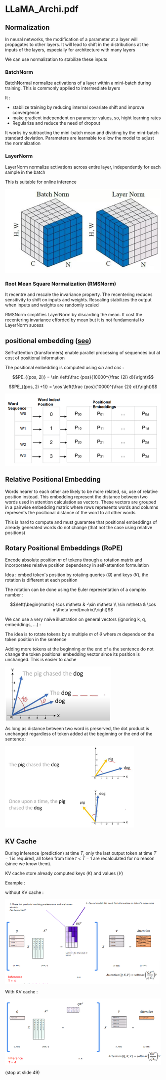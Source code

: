 # LLaMA_Archi.pdf

## Normalization

In neural networks, the modification of a parameter at a layer will propagates to other layers. It will lead to shift in the distributions at the inputs of the layers, especially for architecture with many layers

We can use normalization to stabilize these inputs

### BatchNorm

BatchNormal normalize activations of a layer within a mini-batch during training. This is commonly applied to intermediate layers

It :
- stabilize training by reducing internal covariate shift and improve convergence
- make gradient independent on parameter values, so, hight learning rates
- Regularize and reduce the need of dropout

It works by subtracting the mini-batch mean and dividing by the mini-batch standard deviation. Parameters are learnable to allow the model to adjust the normalization

### LayerNorm

LayerNorm normalize activations across entire layer, independently for each sample in the batch

This is suitable for online inference

![](attachments/Pasted%20image%2020250105113215.png)

### Root Mean Square Normalization (RMSNorm)

It recentre and rescale the invariance property. The recentering reduces sensitivity to shift on inputs and weights. Rescaling stabilizes the output when inputs and weights are randomly scaled

RMSNorm simplifies LayerNorm by discarding the mean. It cost the recentering invariance efforded by mean but it is not fundamental to LayerNorm sucess

## positional embedding ([see](Contextual_embeddings.md))

Self-attention (transformers) enable parallel processing of sequences but at cost of positional information

The positional embedding is computed using $sin$ and $cos$ :

$$PE_{(pos, 2i)} = \sin \left(\frac {pos}{10000^{\frac {2i} d}}\right)$$

$$PE_{(pos, 2i +1)} = \cos \left(\frac {pos}{10000^{\frac {2i} d}}\right)$$


![](attachments/Pasted%20image%2020250105145304.png)

## Relative Positional Embedding

Words nearer to each other are likely to be more related, so, use of relative position instead. This embedding represent the distance between two words used in attention calculation as vectors. These vectors are grouped in a pairwise embedding matrix where rows represents words and columns represents the positional distance of the word to all other words

This is hard to compute and must guarantee that positional embeddings of already generated words do not change (that not the case using relative positions)

## Rotary Positional Embeddings (RoPE)

Encode absolute position $m$ of tokens through a rotation matrix and incorporates relative position dependency in self-attention formulation

Idea : embed token's position by rotating queries ($Q$) and keys ($K$), the rotation is different at each position

The rotation can be done using the Euler representation of a complex number :

$$\left(\begin{matrix} \cos m\theta & -\sin m\theta \\ \sin m\theta & \cos m\theta \end{matrix}\right)$$

We can use a very naïve illustration on general vectors (ignoring k, q, embeddings, ...) :

The idea is to rotate tokens by a multiple $m$ of $\theta$ where $m$ depends on the token position in the sentence

Adding more tokens at the beginning or the end of a the sentence do not change the token positional embedding vector since its position is unchanged. This is easier to cache

![](attachments/Pasted%20image%2020250105154720.png)

As long as distance between two word is preserved, the dot product is unchanged regardless of token added at the beginning or the end of the sentence :

![](attachments/Pasted%20image%2020250105154931.png)

## KV Cache

During inference (prediction) at time $T$, only the last output token at time $T-1$ is required, all token from time $t < T-1$ are recalculated for no reason (since we know them).

KV cache store already computed keys ($K$) and values ($V$)

Example :

without KV cache :

![](attachments/Pasted%20image%2020250105155942.png)

With KV cache :

![](attachments/Pasted%20image%2020250105160000.png)

(stop at slide 49)